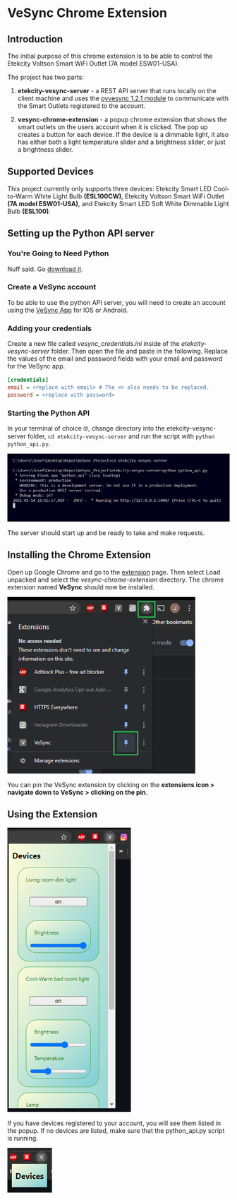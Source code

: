 # VeSync Chrome Extension



## Introduction

The initial purpose of this chrome extension is to be able to control the Etekcity Voltson Smart WiFi Outlet (7A model ESW01-USA). 

The project has two parts:

1. **etekcity-vesync-server** - a REST API server that runs locally on the client machine and uses the [pyvesync 1.2.1 module](https://pypi.org/project/pyvesync/) to communicate with the Smart Outlets registered to the account.

2. **vesync-chrome-extension** - a popup chrome extension that shows the smart outlets on the users account when it is clicked. The pop up creates a button for each device. If the device is a dimmable light, it also has either both a light temperature slider and a brightness slider, or just a brightness slider. 

## Supported Devices

This project currently only supports three devices: Etekcity Smart LED Cool-to-Warm White Light Bulb **(ESL100CW)**, Etekcity Voltson Smart WiFi Outlet **(7A model ESW01-USA)**, and Etekcity Smart LED Soft White Dimmable Light Bulb **(ESL100)**.

## Setting up the Python API server

### You're Going to Need Python

Nuff said. Go [download it](https://www.python.org/).

### Create a VeSync account

To be able to use the python API server, you will need to create an account using the [VeSync App](https://www.vesync.com/app) for IOS or Android. 

### Adding your credentials

Create a new file called *vesync_credentials.ini* inside of the *etekcity-vesync-server* folder. Then open the file and paste in the following. Replace the values of the email and password fields with your email and password for the VeSync app. 

```ini 
[credentials]
email = <replace with email> # The <> also needs to be replaced.
password = <replace with password>
```

### Starting the Python API

In your terminal of choice 🤓, change directory into the etekcity-vesync-server folder, ```cd etekcity-vesync-server``` and run the script with ```python python_api.py```.

![python_cmd](img/python_cmd.png)

The server should start up and be ready to take and make requests.

## Installing the Chrome Extension

Open up Google Chrome and go to the [extension](chrome://extensions/) page. Then select Load unpacked and select the *vesync-chrome-extension* directory. The chrome extension named **VeSync** should now be installed.

![pin_extension](img/extension_button.png)

You can pin the VeSync extension by clicking on the **extensions icon > navigate down to VeSync > clicking on the pin**.

## Using the Extension

![vesync_popup](img/vesync_popup.png)

If you have devices registered to your account, you will see them listed in the popup. If no devices are listed, make sure that the python_api.py script is running.

![no_devices](img/no_devices_listed.png)